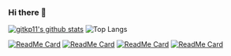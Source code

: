 ### Hi there 👋

[![gitkp11's github stats](https://github-readme-stats.vercel.app/api?username=gitkp11&count_private=true&show_icons=true&hide=issues&theme=radical&include_all_commits=true)](https://github.com/anuraghazra/github-readme-stats)
![Top Langs](https://github-readme-stats.vercel.app/api/top-langs/?username=gitkp11&hide=TeX&layout=compact&count_private=true&theme=radical)

[![ReadMe Card](https://github-readme-stats.vercel.app/api/pin/?username=gitkp11&repo=Python-Mini-Projects&show_owner=true&card_width=2)](https://github.com/anuraghazra/github-readme-stats)
[![ReadMe Card](https://github-readme-stats.vercel.app/api/pin/?username=gitkp11&repo=BadgeProject&show_owner=true&card_width=50)](https://github.com/anuraghazra/github-readme-stats)
[![ReadMe Card](https://github-readme-stats.vercel.app/api/pin/?username=gitkp11&repo=cricket-score-simulator&show_owner=true&card_width=50)](https://github.com/anuraghazra/github-readme-stats)
[![ReadMe Card](https://github-readme-stats.vercel.app/api/pin/?username=gitkp11&repo=Steganography&show_owner=true&card_width=50)](https://github.com/anuraghazra/github-readme-stats)

<!--
**gitkp11/gitkp11** is a ✨ _special_ ✨ repository because its `README.md` (this file) appears on your GitHub profile.

Here are some ideas to get you started:

- 🔭 I’m currently working on ...
- 🌱 I’m currently learning ...
- 👯 I’m looking to collaborate on ...
- 🤔 I’m looking for help with ...
- 💬 Ask me about ...
- 📫 How to reach me: ...
- 😄 Pronouns: ...
- ⚡ Fun fact: ...
-->

